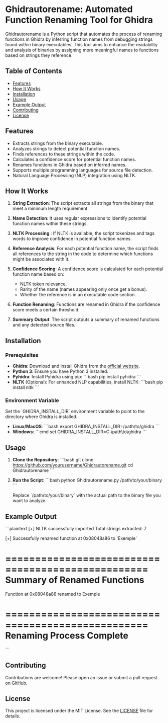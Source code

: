 
# Ghidrautorename: Automated Function Renaming Tool for Ghidra

Ghidrautorename is a Python script that automates the process of renaming functions in Ghidra by inferring function names from debugging strings found within binary executables. This tool aims to enhance the readability and analysis of binaries by assigning more meaningful names to functions based on strings they reference.

## Table of Contents

- [Features](#features)
- [How It Works](#how-it-works)
- [Installation](#installation)
- [Usage](#usage)
- [Example Output](#example-output)
- [Contributing](#contributing)
- [License](#license)

## Features

- Extracts strings from the binary executable.
- Analyzes strings to detect potential function names.
- Finds references to these strings within the code.
- Calculates a confidence score for potential function names.
- Renames functions in Ghidra based on inferred names.
- Supports multiple programming languages for source file detection.
- Natural Language Processing (NLP) integration using NLTK.

## How It Works

1. **String Extraction**: The script extracts all strings from the binary that meet a minimum length requirement.

2. **Name Detection**: It uses regular expressions to identify potential function names within these strings.

3. **NLTK Processing** : If NLTK is available, the script tokenizes and tags words to improve confidence in potential function names.

4. **Reference Analysis**: For each potential function name, the script finds all references to the string in the code to determine which functions might be associated with it.

5. **Confidence Scoring**: A confidence score is calculated for each potential function name based on:
   - NLTK token relevance.
   - Rarity of the name (names appearing only once get a bonus).
   - Whether the reference is in an executable code section.

6. **Function Renaming**: Functions are renamed in Ghidra if the confidence score meets a certain threshold.

7. **Summary Output**: The script outputs a summary of renamed functions and any detected source files.

## Installation

### Prerequisites

- **Ghidra**: Download and install Ghidra from the [official website](https://ghidra-sre.org/).
- **Python 3**: Ensure you have Python 3 installed.
- **Pyhidra**: Install Pyhidra using pip:
  \`\`\`bash
  pip install pyhidra
  \`\`\`
- **NLTK** (Optional): For enhanced NLP capabilities, install NLTK:
  \`\`\`bash
  pip install nltk
  \`\`\`

### Environment Variable

Set the \`GHIDRA_INSTALL_DIR\` environment variable to point to the directory where Ghidra is installed.

- **Linux/MacOS**:
  \`\`\`bash
  export GHIDRA_INSTALL_DIR=/path/to/ghidra
  \`\`\`
- **Windows**:
  \`\`\`cmd
  set GHIDRA_INSTALL_DIR=C:\path\to\ghidra
  \`\`\`

## Usage

1. **Clone the Repository**:
   \`\`\`bash
   git clone https://github.com/yourusername/Ghidrautorename.git
   cd Ghidrautorename
   \`\`\`

2. **Run the Script**:
   \`\`\`bash
   python Ghidrautorename.py /path/to/your/binary
   \`\`\`

   Replace \`/path/to/your/binary\` with the actual path to the binary file you want to analyze.

## Example Output

\`\`\`plaintext
[+] NLTK successfully imported
Total strings extracted: 7

[+] Successfully renamed function at 0x08048a86 to 'Exemple'

==================================================
Summary of Renamed Functions
==================================================

Function at 0x08048a86 renamed to Exemple

==================================================
Renaming Process Complete
==================================================
\`\`\`

## Contributing

Contributions are welcome! Please open an issue or submit a pull request on GitHub.

## License

This project is licensed under the MIT License. See the [LICENSE](LICENSE) file for details.
